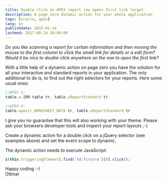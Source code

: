 ```yaml
---
title: Double click on APEX report row opens first link target
description: A page zero dynamic action for your whole application
tags: [oracle, apex]
lang: en
publishdate: 2015-01-14
lastmod: 2017-08-24 20:00:00
---
```


_Do you like scanning a report for certain information and then moving the mouse to the first column to click the small link for details or a edit form? Would it be nice to double click anywhere on the row to open the first link?_

With a little help of a dynamic action on page zero you have the solution for all your interactive and standard reports in your application. The only additional to do is, to find out the right selectors for your reports. Here some usual ones:

```js
//APEX 5:
table.a-IRR-table tr, table.uReportStandard tr

//APEX 4:
table.apexir_WORKSHEET_DATA tr, table.uReportStandard tr
```

I give you no guarantee that this will also working with your theme. Please ask your browsers developer tools and inspect your report layouts ;-)

Create a dynamic action for a double click on a jQuery selector (see examples above) and set the event scope to dynamic.

The dynamic action needs to execute JavaScript:

```js
$(this.triggeringElement).find('td:first>a')[0].click();
```

Happy coding :-)<br>
Ottmar
